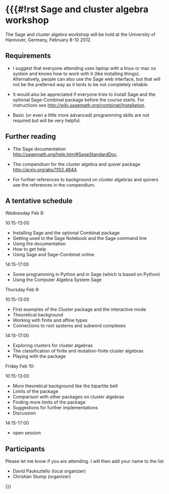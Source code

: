 {{{#!rst
Sage and cluster algebra workshop
=================================

The Sage and cluster algebra workshop will be hold at the University of Hannover,
Germany, February 8-10 2012.

Requirements
------------

- I suggest that everyone attending uses laptop with a linux or mac os system and knows how to work with it (like installing things). Alternatively, people can also use the Sage web interface, but that will not be the preferred way as it tents to be not completely reliable.

- It would also be appreciated if everyone tries to install Sage and the optional Sage-Combinat package before the course starts. For instructions see http://wiki.sagemath.org/combinat/Installation.

- Basic (or even a little more advanced) programming skills are not required but will be very helpful.

Further reading
---------------

- The Sage documentation http://sagemath.org/help.html#SageStandardDoc.

- The compendium for the cluster algebra and quiver package http://arxiv.org/abs/1102.4844.

- For further references to background on cluster algebras and quivers see the references in the compendium.

A tentative schedule
--------------------

Wednesday Feb 8:

10:15-13:00

- Installing Sage and the optional Combinat package
- Getting used to the Sage Notebook and the Sage command line
- Using the documentation
- How to get help
- Using Sage and Sage-Combinat online

14:15-17:00

- Some programming in Python and in Sage (which is based on Python)
- Using the Computer Algebra System Sage

Thursday Feb 9:

10:15-13:00

- First examples of the Cluster package and the interactive mode
- Theoretical background
- Working with finite and affine types
- Connections to root systems and subword complexes

14:15-17:00

- Exploring clusters for cluster algebras
- The classification of finite and mutation-finite cluster algebras
- Playing with the package

Friday Feb 10:

10:15-13:00

- More theoretical background like the bipartite belt
- Limits of the package
- Comparison with other packages on cluster algebras
- Finding more limits of the package
- Suggestions for further implementations
- Discussion

14:15-17:00

- open session

Participants
------------

Please let me know if you are attending. I will then add your name to the list

- David Pauksztello (local organizer)
- Christian Stump (organizer)

}}}
